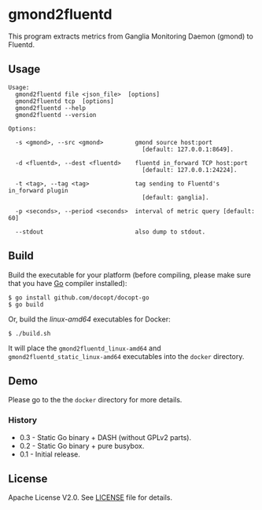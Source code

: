 gmond2fluentd
============

This program extracts metrics from Ganglia Monitoring Daemon (gmond) to Fluentd.



## Usage


```
Usage:
  gmond2fluentd file <json_file>  [options]  
  gmond2fluentd tcp  [options]  
  gmond2fluentd --help
  gmond2fluentd --version

Options:

  -s <gmond>, --src <gmond>         gmond source host:port
                                      [default: 127.0.0.1:8649].

  -d <fluentd>, --dest <fluentd>    fluentd in_forward TCP host:port
                                      [default: 127.0.0.1:24224].

  -t <tag>, --tag <tag>             tag sending to Fluentd's in_forward plugin
                                      [default: ganglia].

  -p <seconds>, --period <seconds>  interval of metric query [default: 60]

  --stdout                          also dump to stdout.
```



## Build

Build the executable for your platform (before compiling, please make sure that you have [Go](https://golang.org/) compiler installed):

```
$ go install github.com/docopt/docopt-go
$ go build
```

Or, build the *linux-amd64* executables for Docker:

```
$ ./build.sh
```

It will place the `gmond2fluentd_linux-amd64` and `gmond2fluentd_static_linux-amd64` executables into the `docker` directory.

## Demo

Please go to the the `docker` directory for more details.


### History

- 0.3 - Static Go binary + DASH (without GPLv2 parts).
- 0.2 - Static Go binary + pure busybox.
- 0.1 - Initial release. 


## License

Apache License V2.0.  See [LICENSE](LICENSE) file for details.